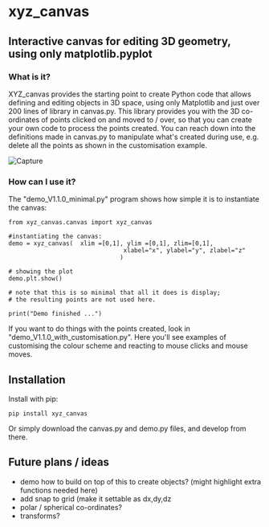 # xyz_canvas
## Interactive canvas for editing 3D geometry, using only matplotlib.pyplot

### What is it?
XYZ_canvas provides the starting point to create Python code that allows defining and editing objects in 3D space, using only Matplotlib and just over 200 lines of library in canvas.py. This library provides you with the 3D co-ordinates of points clicked on and moved to / over, so that you can create your own code to process the points created. You can reach down into the definitions made in canvas.py to manipulate what's created during use, e.g. delete all the points as shown in the customisation example.

![Capture](https://github.com/user-attachments/assets/f53e6b01-ce03-4141-b15f-3077ab1065ad)

### How can I use it?
The "demo_V1.1.0_minimal.py" program shows how simple it is to instantiate the canvas:
```
from xyz_canvas.canvas import xyz_canvas

#instantiating the canvas:
demo = xyz_canvas(  xlim =[0,1], ylim =[0,1], zlim=[0,1],
                                xlabel="x", ylabel="y", zlabel="z"            
                               )

# showing the plot
demo.plt.show()

# note that this is so minimal that all it does is display;
# the resulting points are not used here.

print("Demo finished ...")

```
If you want to do things with the points created, look in "demo_V1.1.0_with_customisation.py". Here you'll see examples of customising the colour scheme and reacting to mouse clicks and mouse moves.

## Installation
Install with pip:
```
pip install xyz_canvas
```
Or simply download the canvas.py and demo.py files, and develop from there.

## Future plans / ideas
 - demo how to build on top of this to create objects? (might highlight extra functions needed here)
 - add snap to grid (make it settable as dx,dy,dz
 - polar / spherical co-ordinates?
 - transforms? 

